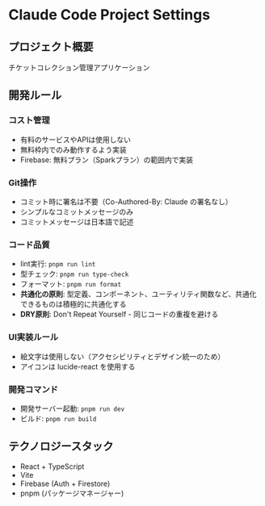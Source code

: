 # Claude Code Project Settings

## プロジェクト概要
チケットコレクション管理アプリケーション

## 開発ルール

### コスト管理
- 有料のサービスやAPIは使用しない
- 無料枠内でのみ動作するよう実装
- Firebase: 無料プラン（Sparkプラン）の範囲内で実装

### Git操作
- コミット時に署名は不要（Co-Authored-By: Claude の署名なし）
- シンプルなコミットメッセージのみ
- コミットメッセージは日本語で記述

### コード品質
- lint実行: `pnpm run lint`
- 型チェック: `pnpm run type-check`
- フォーマット: `pnpm run format`
- **共通化の原則**: 型定義、コンポーネント、ユーティリティ関数など、共通化できるものは積極的に共通化する
- **DRY原則**: Don't Repeat Yourself - 同じコードの重複を避ける

### UI実装ルール
- 絵文字は使用しない（アクセシビリティとデザイン統一のため）
- アイコンは lucide-react を使用する

### 開発コマンド
- 開発サーバー起動: `pnpm run dev`
- ビルド: `pnpm run build`

## テクノロジースタック
- React + TypeScript
- Vite
- Firebase (Auth + Firestore)
- pnpm (パッケージマネージャー)
